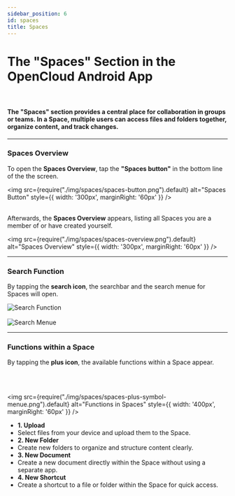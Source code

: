 ```yaml
---
sidebar_position: 6
id: spaces
title: Spaces
---
```


# The "Spaces" Section in the OpenCloud Android App
<br/>

#### The **"Spaces" section** provides a central place for collaboration in groups or teams. In a Space, multiple users can access files and folders together, organize content, and track changes.

---

### Spaces Overview

To open the **Spaces Overview**, tap the **"Spaces button"** in the bottom line of the the screen.

<img src={require("./img/spaces/spaces-button.png").default} alt="Spaces Button" style={{ width: '300px', marginRight: '60px' }} />
<br/><br/>

Afterwards, the **Spaces Overview** appears, listing all Spaces you are a member of or have created yourself.

<img src={require("./img/spaces/spaces-overview.png").default} alt="Spaces Overview" style={{ width: '300px', marginRight: '60px' }} />

---

### Search Function

By tapping the **search icon**, the searchbar and the search menue for Spaces will open.

<div style={{ display: 'flex', gap: '10px' }}>
<img src={require("./img/spaces/search-button.png").default} alt="Search Function" style={{ width: '300px', marginRight: '60px' }} />
<br/><br/>
<img src={require("./img/spaces/Search-menue.png").default} alt="Search Menue" style={{ width: '300px', marginRight: '60px' }} />
</div>

---

### Functions within a Space

By tapping the **plus icon**, the available functions within a Space appear.

<!-- <img src={require("./img/spaces/spaces-plus-symbol-menue.png").default} alt="Plus Icon" style={{ width: '300px', marginRight: '60px' }} /> -->
<br/><br/>

<div style={{ display: 'flex', alignItems: 'center' }}>

<img src={require("./img/spaces/spaces-plus-symbol-menue.png").default} alt="Functions in Spaces" style={{ width: '400px', marginRight: '60px' }} />

<ul style={{ listStyleType: 'none', padding: 0, margin: 0, width: '100%' }}>

  <li style={{ backgroundColor: '#E2BAFF', padding: '4px', color: 'var(--my-text-color)' }}><strong>1. Upload</strong></li>
  <li style={{ backgroundColor: '#EDD5FF', padding: '0px', color: 'var(--my-text-color)' }}>Select files from your device and upload them to the Space.</li>
  
  <li style={{ backgroundColor: '#E2BAFF', padding: '4px', color: 'var(--my-text-color)' }}><strong>2. New Folder</strong></li>
  <li style={{ backgroundColor: '#EDD5FF', padding: '0px', color: 'var(--my-text-color)' }}>Create new folders to organize and structure content clearly.</li>

  <li style={{ backgroundColor: '#E2BAFF', padding: '4px', color: 'var(--my-text-color)' }}><strong>3. New Document</strong></li>
  <li style={{ backgroundColor: '#EDD5FF', padding: '0px', color: 'var(--my-text-color)' }}>Create a new document directly within the Space without using a separate app.</li>

  <li style={{ backgroundColor: '#E2BAFF', padding: '4px', color: 'var(--my-text-color)' }}><strong>4. New Shortcut</strong></li>
  <li style={{ backgroundColor: '#EDD5FF', padding: '0px', color: 'var(--my-text-color)' }}>Create a shortcut to a file or folder within the Space for quick access.</li>

</ul>

</div>